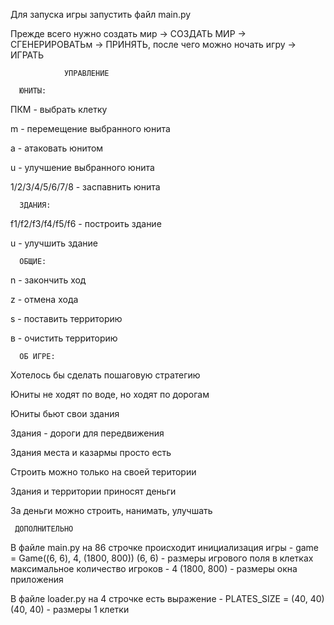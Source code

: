 

Для запуска игры запустить файл main.py

Прежде всего нужно создать мир -> СОЗДАТЬ МИР -> СГЕНЕРИРОВАТЬм -> ПРИНЯТЬ, после чего можно ночать игру -> ИГРАТЬ



                УПРАВЛЕНИЕ

      ЮНИТЫ:

ПКМ - выбрать клетку

m - перемещение выбранного юнита

a - атаковать юнитом

u - улучшение выбранного юнита

1/2/3/4/5/6/7/8 - заспавнить юнита


      ЗДАНИЯ:

f1/f2/f3/f4/f5/f6 - построить здание

u - улучшить здание


      ОБЩИЕ:

n - закончить ход

z - отмена хода

s - поставить территорию

в - очистить территорию 



      ОБ ИГРЕ:

Хотелось бы сделать пошаговую стратегию

Юниты не ходят по воде, но ходят по дорогам

Юниты бьют свои здания

Здания - дороги для передвижения 

Здания места и казармы просто есть

Строить можно только на своей територии

Здания и территории приносят деньги

За деньги можно строить, нанимать, улучшать


     ДОПОЛНИТЕЛЬНО

В файле main.py на 86 строчке происходит инициализация игры - game = Game((6, 6), 4, (1800, 800))
(6, 6) - размеры игрового поля в клетках
максимальное количество игроков - 4
(1800, 800) - размеры окна приложения

В файле loader.py на 4 строчке есть выражение - PLATES_SIZE = (40, 40)
(40, 40) - размеры 1 клетки
